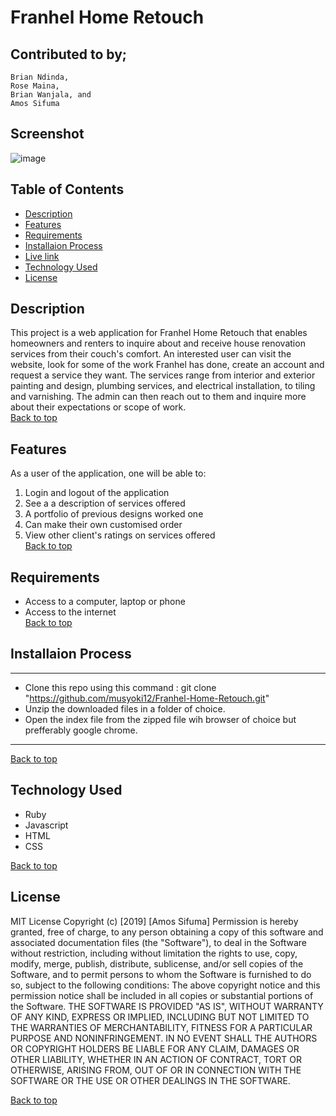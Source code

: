 # Franhel Home Retouch

## Contributed to by;
    Brian Ndinda, 
    Rose Maina, 
    Brian Wanjala, and
    Amos Sifuma

## Screenshot
![image](./insert_path.png)

 ## Table of Contents
 - [Description](#description) 
 - [Features](#features)
 - [Requirements](#requirements)
 - [Installaion Process](#installation-process)
 - [Live link](live-link)
 - [Technology Used](#technology-used)
 - [License](#license)

 ## Description
 This project is a web application for Franhel Home Retouch that enables homeowners and renters to inquire about and receive house renovation services from their couch's comfort. An interested user can visit the website, look for some of the work Franhel has done, create an account and request a service they want. The services range from interior and exterior painting and design, plumbing services, and electrical installation, to tiling and varnishing. The admin can then reach out to them and inquire more about their expectations or scope of work. <br>
 [Back to top](#franhel-home-retouch)

 ## Features
 As a user of the application, one will be able to:
 1. Login and logout of the application
 2. See a a description of services offered
 3. A portfolio of previous designs worked one
 4. Can make their own customised order
 5. View other client's ratings on services offered <br>
[Back to top](#franhel-home-retouch)


 ## Requirements
 * Access to a computer, laptop or phone 
 * Access to the internet <br>
[Back to top](#franhel-home-retouch)


 ## Installaion Process
 *****
 * Clone this repo using this command : git clone "https://github.com/musyoki12/Franhel-Home-Retouch.git"
 * Unzip the downloaded files in a folder of choice.
 * Open the index file from the zipped file wih browser of choice but prefferably google chrome.
 *****
[Back to top](#franhel-home-retouch)
 
 ## Technology Used
 * Ruby
 * Javascript
 * HTML
 * CSS
 
[Back to top](#franhel-home-retouch)

## License
MIT License
Copyright (c) [2019] [Amos Sifuma]
Permission is hereby granted, free of charge, to any person obtaining a copy
of this software and associated documentation files (the "Software"), to deal
in the Software without restriction, including without limitation the rights
to use, copy, modify, merge, publish, distribute, sublicense, and/or sell
copies of the Software, and to permit persons to whom the Software is
furnished to do so, subject to the following conditions:
The above copyright notice and this permission notice shall be included in all
copies or substantial portions of the Software.
THE SOFTWARE IS PROVIDED "AS IS", WITHOUT WARRANTY OF ANY KIND, EXPRESS OR
IMPLIED, INCLUDING BUT NOT LIMITED TO THE WARRANTIES OF MERCHANTABILITY,
FITNESS FOR A PARTICULAR PURPOSE AND NONINFRINGEMENT. IN NO EVENT SHALL THE
AUTHORS OR COPYRIGHT HOLDERS BE LIABLE FOR ANY CLAIM, DAMAGES OR OTHER
LIABILITY, WHETHER IN AN ACTION OF CONTRACT, TORT OR OTHERWISE, ARISING FROM,
OUT OF OR IN CONNECTION WITH THE SOFTWARE OR THE USE OR OTHER DEALINGS IN THE
SOFTWARE.


[Back to top](#franhel-home-retouch)

